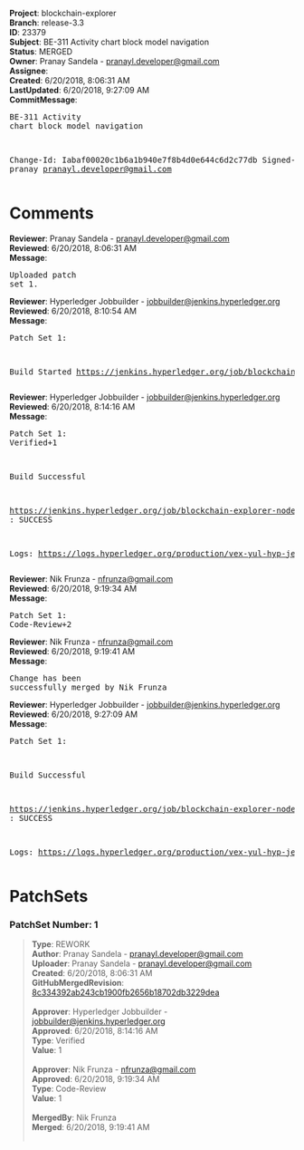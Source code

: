 <strong>Project</strong>: blockchain-explorer<br><strong>Branch</strong>: release-3.3<br><strong>ID</strong>: 23379<br><strong>Subject</strong>: BE-311 Activity chart block model navigation<br><strong>Status</strong>: MERGED<br><strong>Owner</strong>: Pranay Sandela - pranayl.developer@gmail.com<br><strong>Assignee</strong>:<br><strong>Created</strong>: 6/20/2018, 8:06:31 AM<br><strong>LastUpdated</strong>: 6/20/2018, 9:27:09 AM<br><strong>CommitMessage</strong>:<br><pre>BE-311 Activity chart block model navigation

Change-Id: Iabaf00020c1b6a1b940e7f8b4d0e644c6d2c77db
Signed-off-by: pranay <pranayl.developer@gmail.com>
</pre><h1>Comments</h1><strong>Reviewer</strong>: Pranay Sandela - pranayl.developer@gmail.com<br><strong>Reviewed</strong>: 6/20/2018, 8:06:31 AM<br><strong>Message</strong>: <pre>Uploaded patch set 1.</pre><strong>Reviewer</strong>: Hyperledger Jobbuilder - jobbuilder@jenkins.hyperledger.org<br><strong>Reviewed</strong>: 6/20/2018, 8:10:54 AM<br><strong>Message</strong>: <pre>Patch Set 1:

Build Started https://jenkins.hyperledger.org/job/blockchain-explorer-node6-verify-x86_64/210/</pre><strong>Reviewer</strong>: Hyperledger Jobbuilder - jobbuilder@jenkins.hyperledger.org<br><strong>Reviewed</strong>: 6/20/2018, 8:14:16 AM<br><strong>Message</strong>: <pre>Patch Set 1: Verified+1

Build Successful 

https://jenkins.hyperledger.org/job/blockchain-explorer-node6-verify-x86_64/210/ : SUCCESS

Logs: https://logs.hyperledger.org/production/vex-yul-hyp-jenkins-3/blockchain-explorer-node6-verify-x86_64/210</pre><strong>Reviewer</strong>: Nik Frunza - nfrunza@gmail.com<br><strong>Reviewed</strong>: 6/20/2018, 9:19:34 AM<br><strong>Message</strong>: <pre>Patch Set 1: Code-Review+2</pre><strong>Reviewer</strong>: Nik Frunza - nfrunza@gmail.com<br><strong>Reviewed</strong>: 6/20/2018, 9:19:41 AM<br><strong>Message</strong>: <pre>Change has been successfully merged by Nik Frunza</pre><strong>Reviewer</strong>: Hyperledger Jobbuilder - jobbuilder@jenkins.hyperledger.org<br><strong>Reviewed</strong>: 6/20/2018, 9:27:09 AM<br><strong>Message</strong>: <pre>Patch Set 1:

Build Successful 

https://jenkins.hyperledger.org/job/blockchain-explorer-node6-merge-x86_64/110/ : SUCCESS

Logs: https://logs.hyperledger.org/production/vex-yul-hyp-jenkins-3/blockchain-explorer-node6-merge-x86_64/110</pre><h1>PatchSets</h1><h3>PatchSet Number: 1</h3><blockquote><strong>Type</strong>: REWORK<br><strong>Author</strong>: Pranay Sandela - pranayl.developer@gmail.com<br><strong>Uploader</strong>: Pranay Sandela - pranayl.developer@gmail.com<br><strong>Created</strong>: 6/20/2018, 8:06:31 AM<br><strong>GitHubMergedRevision</strong>: [8c334392ab243cb1900fb2656b18702db3229dea](https://github.com/hyperledger-gerrit-archive/blockchain-explorer/commit/8c334392ab243cb1900fb2656b18702db3229dea)<br><br><strong>Approver</strong>: Hyperledger Jobbuilder - jobbuilder@jenkins.hyperledger.org<br><strong>Approved</strong>: 6/20/2018, 8:14:16 AM<br><strong>Type</strong>: Verified<br><strong>Value</strong>: 1<br><br><strong>Approver</strong>: Nik Frunza - nfrunza@gmail.com<br><strong>Approved</strong>: 6/20/2018, 9:19:34 AM<br><strong>Type</strong>: Code-Review<br><strong>Value</strong>: 1<br><br><strong>MergedBy</strong>: Nik Frunza<br><strong>Merged</strong>: 6/20/2018, 9:19:41 AM<br><br></blockquote>